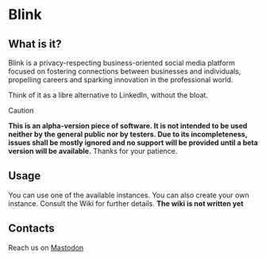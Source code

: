 # Blink

## What is it?
Blink is a privacy-respecting business-oriented social media platform focused on fostering connections between businesses and individuals, propelling careers and sparking innovation in the professional world.

Think of it as a libre alternative to LinkedIn, without the bloat.

> [!CAUTION]
> **This is an alpha-version piece of software. It is not intended to be used neither by the general public nor by testers. Due to its incompleteness, issues shall be mostly ignored and no support will be provided until a beta version will be available.** Thanks for your patience.


## Usage
You can use one of the available instances. You can also create your own instance. Consult the Wiki for further details. **The wiki is not written yet**

## Contacts
Reach us on <a rel="me" href="https://mastodon.social/@blinknetwork">Mastodon</a>
